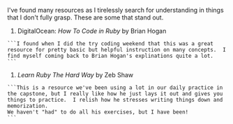 I've found many resources as I tirelessly search for understanding in things that I don't fully grasp. These are some that stand out.

  1. DigitalOcean: *How To Code in Ruby* by Brian Hogan


    ```I found when I did the try coding weekend that this was a great resource for pretty basic but helpful instruction on many concepts.  I find myself coming back to Brian Hogan's explinations quite a lot.
    ```
  1. *Learn Ruby The Hard Way* by Zeb Shaw


    ```This is a resource we've been using a lot in our daily practice in the capstone, but I really like how he just lays it out and gives you things to practice.  I relish how he stresses writing things down and memorization.
    We haven't "had" to do all his exercises, but I have been!
    ```
